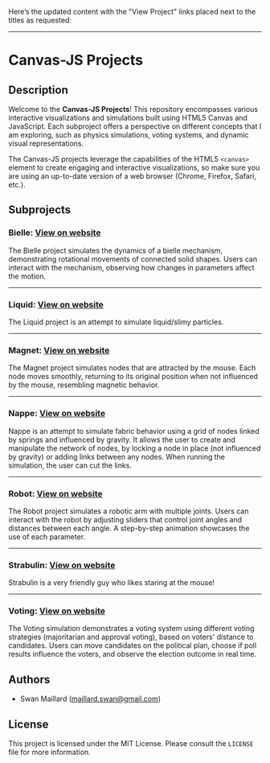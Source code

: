 Here’s the updated content with the "View Project" links placed next to the titles as requested:

---

# Canvas-JS Projects

## Description

Welcome to the **Canvas-JS Projects**! This repository encompasses various interactive visualizations and simulations built using HTML5 Canvas and JavaScript. Each subproject offers a perspective on different concepts that I am exploring, such as physics simulations, voting systems, and dynamic visual representations.

The Canvas-JS projects leverage the capabilities of the HTML5 `<canvas>` element to create engaging and interactive visualizations, so make sure you are using an up-to-date version of a web browser (Chrome, Firefox, Safari, etc.).

## Subprojects

### Bielle: [View on website](https://swan-maillard.github.io/canvas-js/bielle.html)

The Bielle project simulates the dynamics of a bielle mechanism, demonstrating rotational movements of connected solid shapes. Users can interact with the mechanism, observing how changes in parameters affect the motion.

---

### Liquid: [View on website](https://swan-maillard.github.io/canvas-js/liquid.html)

The Liquid project is an attempt to simulate liquid/slimy particles.

---

### Magnet: [View on website](https://swan-maillard.github.io/canvas-js/magnet.html)

The Magnet project simulates nodes that are attracted by the mouse. Each node moves smoothly, returning to its original position when not influenced by the mouse, resembling magnetic behavior.

---

### Nappe: [View on website](https://swan-maillard.github.io/canvas-js/nappe.html)

Nappe is an attempt to simulate fabric behavior using a grid of nodes linked by springs and influenced by gravity. It allows the user to create and manipulate the network of nodes, by locking a node in place (not influenced by gravity) or adding links between any nodes. When running the simulation, the user can cut the links.

---

### Robot: [View on website](https://swan-maillard.github.io/canvas-js/robot.html)

The Robot project simulates a robotic arm with multiple joints. Users can interact with the robot by adjusting sliders that control joint angles and distances between each angle. A step-by-step animation showcases the use of each parameter.

---

### Strabulin: [View on website](https://swan-maillard.github.io/canvas-js/strabulin.html)

Strabulin is a very friendly guy who likes staring at the mouse!

---

### Voting: [View on website](https://swan-maillard.github.io/canvas-js/voting.html)

The Voting simulation demonstrates a voting system using different voting strategies (majoritarian and approval voting), based on voters' distance to candidates. Users can move candidates on the political plan, choose if poll results influence the voters, and observe the election outcome in real time.

## Authors

- Swan Maillard (maillard.swan@gmail.com)

## License

This project is licensed under the MIT License. Please consult the `LICENSE` file for more information.

